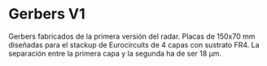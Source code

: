 # Gerbers V1
Gerbers fabricados de la primera versión del radar. Placas de 150x70 mm diseñadas para el stackup de Eurocircuits de 4 capas con sustrato FR4. La separación entre la primera capa y la segunda ha de ser 18 µm.